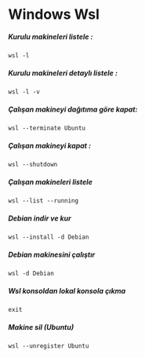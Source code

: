 # Windows Wsl

##### Kurulu makineleri listele :
    wsl -l

##### Kurulu makineleri detaylı listele :
    wsl -l -v

##### Çalışan makineyi dağıtıma göre kapat:
    wsl --terminate Ubuntu
    
##### Çalışan makineyi kapat :
    wsl --shutdown
    
##### Çalışan makineleri listele
    wsl --list --running

##### Debian indir ve kur 
    wsl --install -d Debian

##### Debian makinesini çalıştır
    wsl -d Debian
    
##### Wsl konsoldan lokal konsola çıkma
    exit

##### Makine sil (Ubuntu)
    wsl --unregister Ubuntu

